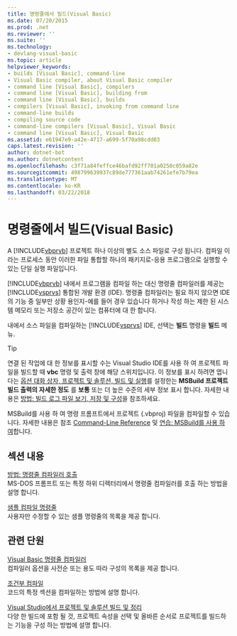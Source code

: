 ```yaml
---
title: 명령줄에서 빌드(Visual Basic)
ms.date: 07/20/2015
ms.prod: .net
ms.reviewer: ''
ms.suite: ''
ms.technology:
- devlang-visual-basic
ms.topic: article
helpviewer_keywords:
- builds [Visual Basic], command-line
- Visual Basic compiler, about Visual Basic compiler
- command line [Visual Basic], compilers
- command line [Visual Basic], building from
- command line [Visual Basic], builds
- compilers [Visual Basic], invoking from command line
- command-line builds
- compiling source code
- command-line compilers [Visual Basic], Visual Basic
- command line [Visual Basic], Visual Basic
ms.assetid: e61947e9-a42e-4717-a699-5f70a98cdd03
caps.latest.revision: ''
author: dotnet-bot
ms.author: dotnetcontent
ms.openlocfilehash: c3f71a84feffce46bafd92ff701a0250c059a82e
ms.sourcegitcommit: 498799639937c89de777361aab74261efe7b79ea
ms.translationtype: MT
ms.contentlocale: ko-KR
ms.lasthandoff: 03/22/2018
---
```

# <a name="building-from-the-command-line-visual-basic"></a>명령줄에서 빌드(Visual Basic)
A [!INCLUDE[vbprvb](~/includes/vbprvb-md.md)] 프로젝트 하나 이상의 별도 소스 파일로 구성 됩니다. 컴파일 이라는 프로세스 동안 이러한 파일 통합할 하나의 패키지로-응용 프로그램으로 실행할 수 있는 단일 실행 파일입니다.  
  
 [!INCLUDE[vbprvb](~/includes/vbprvb-md.md)] 내에서 프로그램을 컴파일 하는 대신 명령줄 컴파일러를 제공는 [!INCLUDE[vsprvs](~/includes/vsprvs-md.md)] 통합된 개발 환경 (IDE). 명령줄 컴파일러는 필요 하지 않으면 IDE의 기능 중 일부만 상황 용인지-예를 들어 경우 있습니다 하거나 작성 하는 제한 된 시스템 메모리 또는 저장소 공간이 있는 컴퓨터에 대 한 합니다.  
  
  내에서 소스 파일을 컴파일하는 [!INCLUDE[vsprvs](~/includes/vsprvs-md.md)] IDE, 선택는 **빌드** 명령을 **빌드** 메뉴.  
  
> [!TIP]
>  연결 된 작업에 대 한 정보를 표시할 수는 Visual Studio IDE를 사용 하 여 프로젝트 파일을 빌드할 때 **vbc** 명령 및 출력 창에 해당 스위치입니다. 이 정보를 표시 하려면 엽니다는 [옵션 대화 상자, 프로젝트 및 솔루션, 빌드 및 실행](/visualstudio/ide/reference/options-dialog-box-projects-and-solutions-build-and-run)를 설정한는 **MSBuild 프로젝트 빌드 출력의 자세한 정도** 를 **보통** 또는 더 높은 수준의 세부 정보 표시 합니다. 자세한 내용은 [방법: 빌드 로그 파일 보기, 저장 및 구성](http://msdn.microsoft.com/library/75d38b76-26d6-4f43-bbe7-cbacd7cc81e7)을 참조하세요.  
  
 MSBuild를 사용 하 여 명령 프롬프트에서 프로젝트 (.vbproj) 파일을 컴파일할 수 있습니다. 자세한 내용은 참조 [Command-Line Reference](/visualstudio/msbuild/msbuild-command-line-reference) 및 [연습: MSBuild를 사용 하 여](/visualstudio/msbuild/walkthrough-using-msbuild)합니다.  
  
## <a name="in-this-section"></a>섹션 내용  
 [방법: 명령줄 컴파일러 호출](../../../visual-basic/reference/command-line-compiler/how-to-invoke-the-command-line-compiler.md)  
 MS-DOS 프롬프트 또는 특정 하위 디렉터리에서 명령줄 컴파일러를 호출 하는 방법을 설명 합니다.  
  
 [샘플 컴파일 명령줄](../../../visual-basic/reference/command-line-compiler/sample-compilation-command-lines.md)  
 사용자만 수정할 수 있는 샘플 명령줄의 목록을 제공 합니다.  
  
## <a name="related-sections"></a>관련 단원  
 [Visual Basic 명령줄 컴파일러](../../../visual-basic/reference/command-line-compiler/index.md)  
 컴파일러 옵션을 사전순 또는 용도 따라 구성의 목록을 제공 합니다.  
  
 [조건부 컴파일](../../../visual-basic/programming-guide/program-structure/conditional-compilation.md)  
 코드의 특정 섹션을 컴파일하는 방법에 설명 합니다.  
  
 [Visual Studio에서 프로젝트 및 솔루션 빌드 및 정리](/visualstudio/ide/building-and-cleaning-projects-and-solutions-in-visual-studio)  
 다양 한 빌드에 포함 될 것, 프로젝트 속성을 선택 및 올바른 순서로 프로젝트를 빌드하는 기능을 구성 하는 방법에 설명 합니다.
